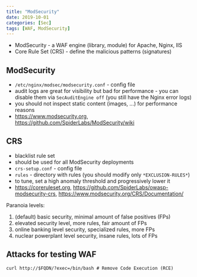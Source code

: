 ```yaml
---
title: "ModSecurity"
date: 2019-10-01
categories: [Sec]
tags: [WAF, ModSecurity]
---
```


* ModSecurity - a WAF engine (library, module) for Apache, Nginx, IIS
* Core Rule Set (CRS) - define the malicious patterns (signatures)

## ModSecurity

* `/etc/nginx/modsec/modsecurity.conf` - config file
* audit logs are great for visibility but bad for performance - you can disable them via `SecAuditEngine off` (you still have the Nginx error logs)
* you should not inspect static content (images, ...) for performance reasons
* https://www.modsecurity.org, https://github.com/SpiderLabs/ModSecurity/wiki

## CRS

* blacklist rule set
* should be used for all ModSecurity deployments
* `crs-setup.conf` - config file
* `rules` - directory with rules (you should modify only `*EXCLUSION-RULES*`)
* to tune, set a high anomaly threshold and progressively lower it
* https://coreruleset.org, https://github.com/SpiderLabs/owasp-modsecurity-crs, https://www.modsecurity.org/CRS/Documentation/

Paranoia levels:

1. (default) basic security, minimal amount of false positives (FPs)
2. elevated security level, more rules, fair amount of FPs
3. online banking level security, specialized rules, more FPs
4. nuclear powerplant level security, insane rules, lots of FPs

## Attacks for testing WAF

```
curl http://$FQDN/?exec=/bin/bash # Remove Code Execution (RCE)
```
